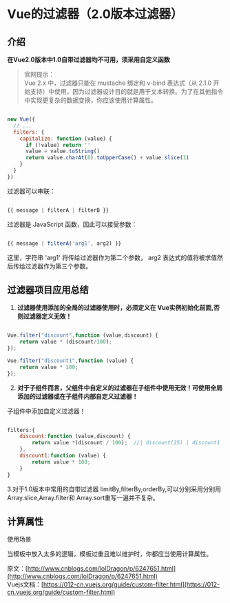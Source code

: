 # Vue的过滤器（2.0版本过滤器）

## 介绍

**在Vue2.0版本中1.0自带过滤器均不可用，须采用自定义函数** 

> 官网提示：    
Vue 2.x 中，过滤器只能在 mustache 绑定和 v-bind 表达式（从 2.1.0 开始支持）中使用，因为过滤器设计目的就是用于文本转换。为了在其他指令中实现更复杂的数据变换，你应该使用计算属性。



```js

new Vue({
  // ...
  filters: {
    capitalize: function (value) {
      if (!value) return ''
      value = value.toString()
      return value.charAt(0).toUpperCase() + value.slice(1)
    }
  }
})

```

过滤器可以串联：

```js

{{ message | filterA | filterB }}


```

过滤器是 JavaScript 函数，因此可以接受参数：


```js

{{ message | filterA('arg1', arg2) }}

```

这里，字符串 'arg1' 将传给过滤器作为第二个参数， arg2 表达式的值将被求值然后传给过滤器作为第三个参数。

## 过滤器项目应用总结

1. **过滤器使用添加的全局的过滤器使用时，必须定义在 Vue实例初始化前面,否则过滤器定义无效！**


```js

Vue.filter("discount",function (value,discount) {
    return value * (discount/100);
});

Vue.filter("discount1",function (value) {
    return value * 100;
});

```

2. **对于子组件而言，父组件中自定义的过滤器在子组件中使用无效！可使用全局添加的过滤器或在子组件内部自定义过滤器！**

子组件中添加自定义过滤器！


```js

filters:{
    discount:function (value,discount) {
        return value *(discount / 100);  //| discount(25) | discount1
    },
    discount1:function (value) {
        return value * 100;
    }
}

```

3.对于1.0版本中常用的自带过滤器 limitBy,filterBy,orderBy,可以分别采用分别用Array.slice,Array.filter和 Array.sort重写一遍并不复杂。


## 计算属性

使用场景

当模板中放入太多的逻辑，模板过重且难以维护时，你都应当使用计算属性。



原文：[http://www.cnblogs.com/lolDragon/p/6247651.html](http://www.cnblogs.com/lolDragon/p/6247651.html)    
Vuejs文档：[https://012-cn.vuejs.org/guide/custom-filter.html](https://012-cn.vuejs.org/guide/custom-filter.html)

